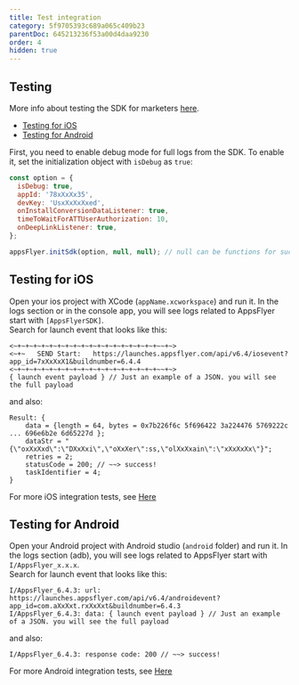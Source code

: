 ```yaml
---
title: Test integration
category: 5f9705393c689a065c409b23
parentDoc: 645213236f53a00d4daa9230
order: 4
hidden: true
---
```


## Testing

More info about testing the SDK for marketers [here](https://support.appsflyer.com/hc/en-us/articles/360001559405-Test-mobile-SDK-integration-with-the-app#introduction).

- [Testing for iOS](#testing-for-ios)
- [Testing for Android](#testing-for-android)

First, you need to enable debug mode for full logs from the SDK.
To enable it, set the initialization object with `isDebug` as `true`:

```javascript
const option = {
  isDebug: true,
  appId: '78xXxXx35',
  devKey: 'UsxXxXxXxed',
  onInstallConversionDataListener: true,
  timeToWaitForATTUserAuthorization: 10,
  onDeepLinkListener: true,
};

appsFlyer.initSdk(option, null, null); // null can be functions for success or error handler
```

## Testing for iOS
Open your ios project with XCode (`appName.xcworkspace`) and run it. In the logs section or in the console app, you will see logs related to AppsFlyer start with `[AppsFlyerSDK]`.<br>
Search for launch event that looks like this:
```
<~+~+~+~+~+~+~+~+~+~+~+~+~+~+~+~+~+~+~~+~>
<~+~   SEND Start:   https://launches.appsflyer.com/api/v6.4/iosevent?app_id=7xXxXxX1&buildnumber=6.4.4
<~+~+~+~+~+~+~+~+~+~+~+~+~+~+~+~+~+~+~~+~>
{ launch event payload } // Just an example of a JSON. you will see the full payload
```
and also:
```
Result: {
    data = {length = 64, bytes = 0x7b226f6c 5f696422 3a224476 5769222c ... 696e6b2e 6d65227d };
    dataStr = "{\"oxXxXxd\":\"DXxXxi\",\"oXxXer\":ss,\"olXxXxain\":\"xXxXxXx\"}";
    retries = 2;
    statusCode = 200; // ~~> success!
    taskIdentifier = 4;
}
```
For more iOS integration tests, see [Here](https://dev.appsflyer.com/hc/docs/testing-ios)

## Testing for Android
Open your Android project with Android studio (`android` folder) and run it. In the logs section (adb), you will see logs related to AppsFlyer start with `I/AppsFlyer_x.x.x`.<br>
Search for launch event that looks like this:
```
I/AppsFlyer_6.4.3: url: https://launches.appsflyer.com/api/v6.4/androidevent?app_id=com.aXxXxt.rxXxXxt&buildnumber=6.4.3
I/AppsFlyer_6.4.3: data: { launch event payload } // Just an example of a JSON. you will see the full payload
```
and also:
```
I/AppsFlyer_6.4.3: response code: 200 // ~~> success!
```
For more Android integration tests, see [Here](https://dev.appsflyer.com/hc/docs/testing-android)